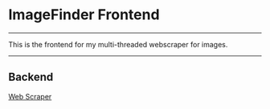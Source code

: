 # ImageFinder Frontend

---

This is the frontend for my multi-threaded webscraper for images.

---

## Backend
[Web Scraper](https://github.com/Kofi-D-Boateng/imagefinder-backend.git)
